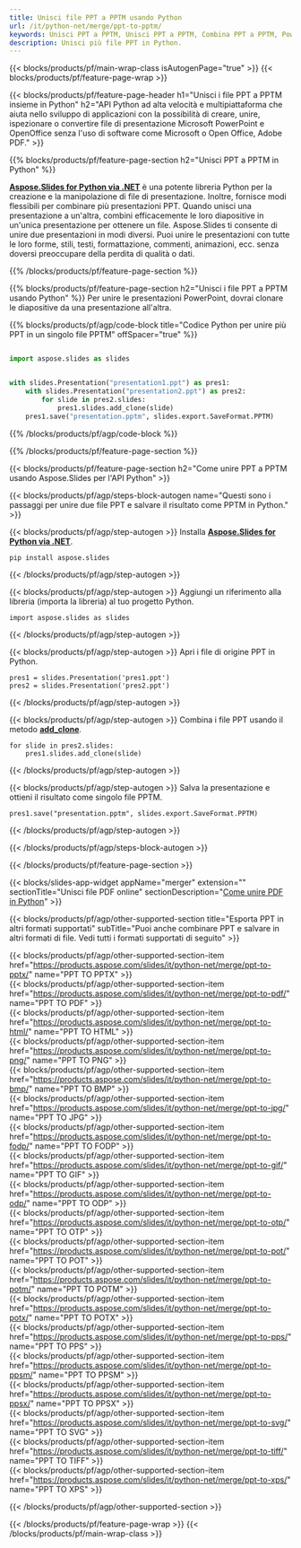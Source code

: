 ```yaml
---
title: Unisci file PPT a PPTM usando Python
url: /it/python-net/merge/ppt-to-pptm/
keywords: Unisci PPT a PPTM, Unisci PPT a PPTM, Combina PPT a PPTM, PowerPoint, Presentazione, PPTM, Python, Aspose
description: Unisci più file PPT in Python.
---
```


{{< blocks/products/pf/main-wrap-class isAutogenPage="true" >}}
{{< blocks/products/pf/feature-page-wrap >}}

{{< blocks/products/pf/feature-page-header h1="Unisci i file PPT a PPTM insieme in Python" h2="API Python ad alta velocità e multipiattaforma che aiuta nello sviluppo di applicazioni con la possibilità di creare, unire, ispezionare o convertire file di presentazione Microsoft PowerPoint e OpenOffice senza l'uso di software come Microsoft o Open Office, Adobe PDF." >}}

{{% blocks/products/pf/feature-page-section h2="Unisci PPT a PPTM in Python" %}}

[**Aspose.Slides for Python via .NET**](https://products.aspose.com/slides/it/python-net/) è una potente libreria Python per la creazione e la manipolazione di file di presentazione. Inoltre, fornisce modi flessibili per combinare più presentazioni PPT. Quando unisci una presentazione a un'altra, combini efficacemente le loro diapositive in un'unica presentazione per ottenere un file. Aspose.Slides ti consente di unire due presentazioni in modi diversi. Puoi unire le presentazioni con tutte le loro forme, stili, testi, formattazione, commenti, animazioni, ecc. senza doversi preoccupare della perdita di qualità o dati.

{{% /blocks/products/pf/feature-page-section %}}

{{% blocks/products/pf/feature-page-section  h2="Unisci i file PPT a PPTM usando Python" %}}
Per unire le presentazioni PowerPoint, dovrai clonare le diapositive da una presentazione all'altra.

{{% blocks/products/pf/agp/code-block title="Codice Python per unire più PPT in un singolo file PPTM" offSpacer="true" %}}

```python

import aspose.slides as slides


with slides.Presentation("presentation1.ppt") as pres1:
    with slides.Presentation("presentation2.ppt") as pres2:
        for slide in pres2.slides:
            pres1.slides.add_clone(slide)
    pres1.save("presentation.pptm", slides.export.SaveFormat.PPTM)
```


{{% /blocks/products/pf/agp/code-block %}}

{{% /blocks/products/pf/feature-page-section %}}

{{< blocks/products/pf/feature-page-section  h2="Come unire PPT a PPTM usando Aspose.Slides per l'API Python" >}}

{{< blocks/products/pf/agp/steps-block-autogen name="Questi sono i passaggi per unire due file PPT e salvare il risultato come PPTM in Python." >}}

{{< blocks/products/pf/agp/step-autogen >}}
Installa [**Aspose.Slides for Python via .NET**](https://products.aspose.com/slides/it/python-net/).
```
pip install aspose.slides
```
{{< /blocks/products/pf/agp/step-autogen >}}

{{< blocks/products/pf/agp/step-autogen >}}
Aggiungi un riferimento alla libreria (importa la libreria) al tuo progetto Python.
```
import aspose.slides as slides
```
{{< /blocks/products/pf/agp/step-autogen >}}

{{< blocks/products/pf/agp/step-autogen >}}
Apri i file di origine PPT in Python.
```
pres1 = slides.Presentation('pres1.ppt')
pres2 = slides.Presentation('pres2.ppt')
```
{{< /blocks/products/pf/agp/step-autogen >}}

{{< blocks/products/pf/agp/step-autogen >}}
Combina i file PPT usando il metodo [**add_clone**](https://reference.aspose.com/slides/python-net/aspose.slides/islidecollection/#methods).
```
for slide in pres2.slides:
    pres1.slides.add_clone(slide)
```
{{< /blocks/products/pf/agp/step-autogen >}}

{{< blocks/products/pf/agp/step-autogen >}}
Salva la presentazione e ottieni il risultato come singolo file PPTM.
```
pres1.save("presentation.pptm", slides.export.SaveFormat.PPTM)
```

{{< /blocks/products/pf/agp/step-autogen >}}

{{< /blocks/products/pf/agp/steps-block-autogen >}}

{{< /blocks/products/pf/feature-page-section >}}

{{< blocks/slides-app-widget  appName="merger" extension="" sectionTitle="Unisci file PDF online" sectionDescription="[Come unire PDF in Python](https://products.aspose.com/slides/it/python-net/merge/pdf/)" >}}

{{< blocks/products/pf/agp/other-supported-section title="Esporta PPT in altri formati supportati" subTitle="Puoi anche combinare PPT e salvare in altri formati di file. Vedi tutti i formati supportati di seguito" >}}

{{< blocks/products/pf/agp/other-supported-section-item href="https://products.aspose.com/slides/it/python-net/merge/ppt-to-pptx/" name="PPT TO PPTX" >}}  
{{< blocks/products/pf/agp/other-supported-section-item href="https://products.aspose.com/slides/it/python-net/merge/ppt-to-pdf/" name="PPT TO PDF" >}}  
{{< blocks/products/pf/agp/other-supported-section-item href="https://products.aspose.com/slides/it/python-net/merge/ppt-to-html/" name="PPT TO HTML" >}}  
{{< blocks/products/pf/agp/other-supported-section-item href="https://products.aspose.com/slides/it/python-net/merge/ppt-to-png/" name="PPT TO PNG" >}}  
{{< blocks/products/pf/agp/other-supported-section-item href="https://products.aspose.com/slides/it/python-net/merge/ppt-to-bmp/" name="PPT TO BMP" >}}  
{{< blocks/products/pf/agp/other-supported-section-item href="https://products.aspose.com/slides/it/python-net/merge/ppt-to-jpg/" name="PPT TO JPG" >}}  
{{< blocks/products/pf/agp/other-supported-section-item href="https://products.aspose.com/slides/it/python-net/merge/ppt-to-fodp/" name="PPT TO FODP" >}}  
{{< blocks/products/pf/agp/other-supported-section-item href="https://products.aspose.com/slides/it/python-net/merge/ppt-to-gif/" name="PPT TO GIF" >}}  
{{< blocks/products/pf/agp/other-supported-section-item href="https://products.aspose.com/slides/it/python-net/merge/ppt-to-odp/" name="PPT TO ODP" >}}  
{{< blocks/products/pf/agp/other-supported-section-item href="https://products.aspose.com/slides/it/python-net/merge/ppt-to-otp/" name="PPT TO OTP" >}}  
{{< blocks/products/pf/agp/other-supported-section-item href="https://products.aspose.com/slides/it/python-net/merge/ppt-to-pot/" name="PPT TO POT" >}}  
{{< blocks/products/pf/agp/other-supported-section-item href="https://products.aspose.com/slides/it/python-net/merge/ppt-to-potm/" name="PPT TO POTM" >}}  
{{< blocks/products/pf/agp/other-supported-section-item href="https://products.aspose.com/slides/it/python-net/merge/ppt-to-potx/" name="PPT TO POTX" >}}  
{{< blocks/products/pf/agp/other-supported-section-item href="https://products.aspose.com/slides/it/python-net/merge/ppt-to-pps/" name="PPT TO PPS" >}}  
{{< blocks/products/pf/agp/other-supported-section-item href="https://products.aspose.com/slides/it/python-net/merge/ppt-to-ppsm/" name="PPT TO PPSM" >}}  
{{< blocks/products/pf/agp/other-supported-section-item href="https://products.aspose.com/slides/it/python-net/merge/ppt-to-ppsx/" name="PPT TO PPSX" >}}  
{{< blocks/products/pf/agp/other-supported-section-item href="https://products.aspose.com/slides/it/python-net/merge/ppt-to-svg/" name="PPT TO SVG" >}}  
{{< blocks/products/pf/agp/other-supported-section-item href="https://products.aspose.com/slides/it/python-net/merge/ppt-to-tiff/" name="PPT TO TIFF" >}}  
{{< blocks/products/pf/agp/other-supported-section-item href="https://products.aspose.com/slides/it/python-net/merge/ppt-to-xps/" name="PPT TO XPS" >}}  


{{< /blocks/products/pf/agp/other-supported-section >}}

{{< /blocks/products/pf/feature-page-wrap >}}
{{< /blocks/products/pf/main-wrap-class >}}